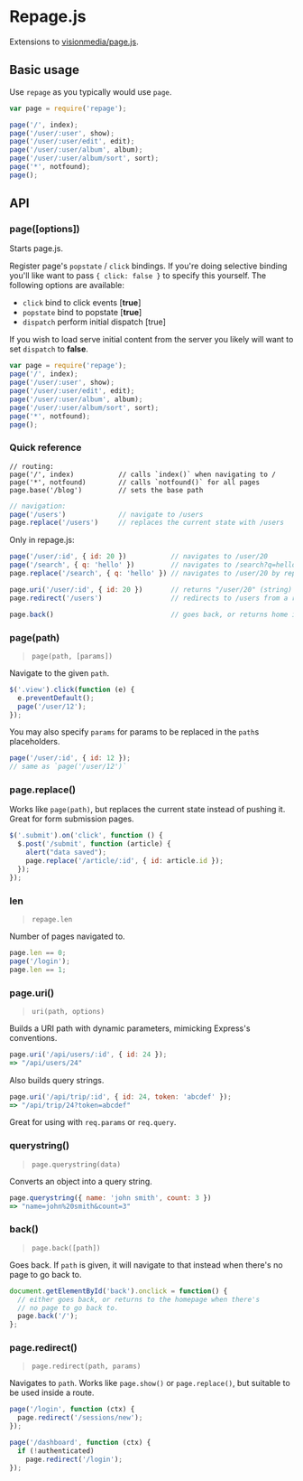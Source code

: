 # Repage.js

Extensions to [visionmedia/page.js].

[visionmedia/page.js]: https://github.com/visionmedia/page.js

## Basic usage

Use `repage` as you typically would use `page`.

```js
var page = require('repage');

page('/', index);
page('/user/:user', show);
page('/user/:user/edit', edit);
page('/user/:user/album', album);
page('/user/:user/album/sort', sort);
page('*', notfound);
page();
```

## API

<!-- include: index.js -->

### page([options])

Starts page.js.

Register page's `popstate` / `click` bindings. If you're doing selective
binding you'll like want to pass `{ click: false }` to specify this
yourself. The following options are available:

- `click` bind to click events [__true__]
- `popstate` bind to popstate [__true__]
- `dispatch` perform initial dispatch [true]

If you wish to load serve initial content from the server you likely will
want to set `dispatch` to __false__.

```js
var page = require('repage');
page('/', index);
page('/user/:user', show);
page('/user/:user/edit', edit);
page('/user/:user/album', album);
page('/user/:user/album/sort', sort);
page('*', notfound);
page();
```

### Quick reference


    // routing:
    page('/', index)           // calls `index()` when navigating to /
    page('*', notfound)        // calls `notfound()` for all pages
    page.base('/blog')         // sets the base path

```js
// navigation:
page('/users')             // navigate to /users
page.replace('/users')     // replaces the current state with /users
```

Only in repage.js:

```js
page('/user/:id', { id: 20 })           // navigates to /user/20
page('/search', { q: 'hello' })         // navigates to /search?q=hello
page.replace('/search', { q: 'hello' }) // navigates to /user/20 by replacing

page.uri('/user/:id', { id: 20 })       // returns "/user/20" (string)
page.redirect('/users')                 // redirects to /users from a route

page.back()                             // goes back, or returns home if available
```

### page(path)
> `page(path, [params])`

Navigate to the given `path`.

```js
$('.view').click(function (e) {
  e.preventDefault();
  page('/user/12');
});
```

You may also specify `params` for params to be replaced in the `path`s
placeholders.

```js
page('/user/:id', { id: 12 });
// same as `page('/user/12')`
```

### page.replace()

Works like `page(path)`, but replaces the current state instead of pushing
it. Great for form submission pages.

```js
$('.submit').on('click', function () {
  $.post('/submit', function (article) {
    alert("data saved");
    page.replace('/article/:id', { id: article.id });
  });
});
```

### len
> `repage.len`

Number of pages navigated to.

```js
page.len == 0;
page('/login');
page.len == 1;
```

### page.uri()
> `uri(path, options)`

Builds a URI path with dynamic parameters, mimicking Express's conventions.

```js
page.uri('/api/users/:id', { id: 24 });
=> "/api/users/24"
```

Also builds query strings.

```js
page.uri('/api/trip/:id', { id: 24, token: 'abcdef' });
=> "/api/trip/24?token=abcdef"
```

Great for using with `req.params` or `req.query`.

### querystring()
> `page.querystring(data)`

Converts an object into a query string.

```js
page.querystring({ name: 'john smith', count: 3 })
=> "name=john%20smith&count=3"
```

### back()
> `page.back([path])`

Goes back. If `path` is given, it will navigate to that instead when
there's no page to go back to.

```js
document.getElementById('back').onclick = function() {
  // either goes back, or returns to the homepage when there's
  // no page to go back to.
  page.back('/');
};
```

### page.redirect()
> `page.redirect(path, params)`

Navigates to `path`. Works like `page.show()` or `page.replace()`, but
suitable to be used inside a route.

```js
page('/login', function (ctx) {
  page.redirect('/sessions/new');
});

page('/dashboard', function (ctx) {
  if (!authenticated)
    page.redirect('/login');
});
```

<!-- /include -->

